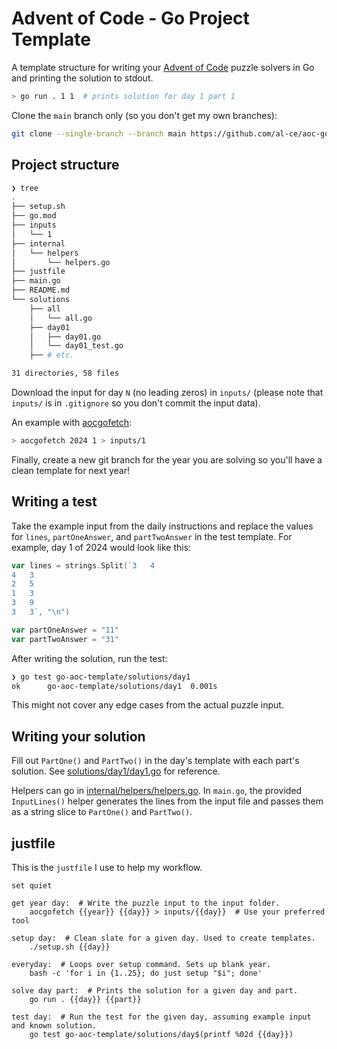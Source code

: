 # Advent of Code - Go Project Template

A template structure for writing your [Advent of Code](https://adventofcode.com/) puzzle solvers in Go and printing the solution to stdout.

```bash
> go run . 1 1  # prints solution for day 1 part 1
```

Clone the `main` branch only (so you don't get my own branches):

```bash
git clone --single-branch --branch main https://github.com/al-ce/aoc-go-template.git
```

## Project structure

```bash
❯ tree
.
├── setup.sh
├── go.mod
├── inputs
│   └── 1
├── internal
│   └── helpers
│       └── helpers.go
├── justfile
├── main.go
├── README.md
└── solutions
    ├── all
    │   └── all.go
    ├── day01
    │   ├── day01.go
    │   └── day01_test.go
    ├── # etc.

31 directories, 58 files
```

Download the input for day `N` (no leading zeros) in `inputs/` (please note that `inputs/` is in `.gitignore` so you don't commit the input data).

An example with [aocgofetch](https://github.com/al-ce/aocgofetch):

```bash
> aocgofetch 2024 1 > inputs/1
```

Finally, create a new git branch for the year you are solving so you'll have a clean template for next year!

## Writing a test

Take the example input from the daily instructions and replace the values for `lines`, `partOneAnswer`, and `partTwoAnswer` in the test template. For example, day 1 of 2024 would look like this:

```go
var lines = strings.Split(`3   4
4   3
2   5
1   3
3   9
3   3`, "\n")

var partOneAnswer = "11"
var partTwoAnswer = "31"
```

After writing the solution, run the test:

```bash
❯ go test go-aoc-template/solutions/day1
ok      go-aoc-template/solutions/day1  0.001s
```

This might not cover any edge cases from the actual puzzle input.

## Writing your solution

Fill out `PartOne()` and `PartTwo()` in the day's template with each part's solution. See [solutions/day1/day1.go](solutions/day1/day1.go) for reference.

Helpers can go in [internal/helpers/helpers.go](internal/helpers/helpers.go). In `main.go`, the provided `InputLines()` helper generates the lines from the input file and passes them as a string slice to `PartOne()` and `PartTwo()`.


## justfile

This is the `justfile` I use to help my workflow.

```just
set quiet

get year day:  # Write the puzzle input to the input folder.
    aocgofetch {{year}} {{day}} > inputs/{{day}}  # Use your preferred tool

setup day:  # Clean slate for a given day. Used to create templates.
    ./setup.sh {{day}}

everyday:  # Loops over setup command. Sets up blank year.
    bash -c 'for i in {1..25}; do just setup "$i"; done'

solve day part:  # Prints the solution for a given day and part.
    go run . {{day}} {{part}}

test day:  # Run the test for the given day, assuming example input and known solution.
    go test go-aoc-template/solutions/day$(printf %02d {{day}})
```
